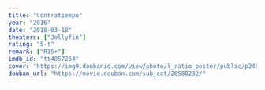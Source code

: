 ```yaml
---
title: "Contratiempo"
year: "2016"
date: "2018-03-18"
theaters: ["Jellyfin"]
rating: "5-t"
remark: ["R15+"]
imdb_id: "tt4857264"
cover: "https://img9.doubanio.com/view/photo/l_ratio_poster/public/p2498971355.jpg"
douban_url: "https://movie.douban.com/subject/26580232/"
---
```

